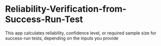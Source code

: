 # Reliability-Verification-from-Success-Run-Test
This app calculates reliability, confidence level, or required sample size for success-run tests, depending on the inputs you provide
